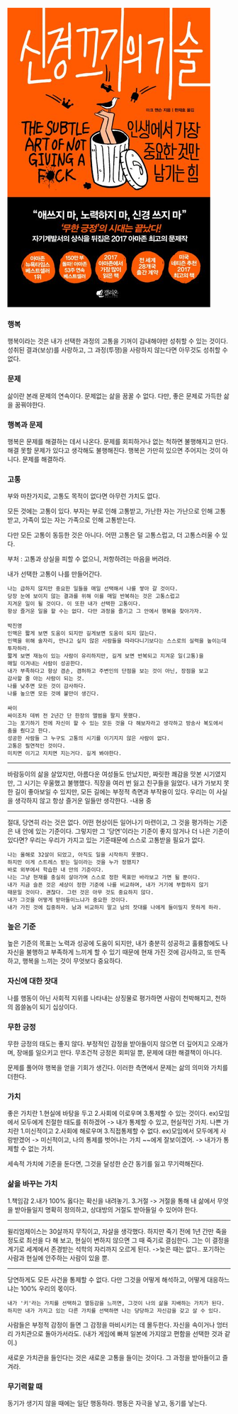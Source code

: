 ![alt text](image-1.png)

### 행복
행복이라는 것은 내가 선택한 과정의 고통을 기꺼이 감내해야만 성취할 수 있는 것이다. 성취된 결과(보상)를 사랑하고, 그 과정(투쟁)을 사랑하지 않는다면 아무것도 성취할 수 없다.

### 문제
삶이란 본래 문제의 연속이다. 문제없는 삶을 꿈꿀 수 없다. 다만, 좋은 문제로 가득한 삶을 꿈꿔야한다.

### 행복과 문제
행복은 문제를 해결하는 데서 나온다.
문제를 회피하거나 없는 척하면 불행해지고 만다.
해결 못할 문제가 있다고 생각해도 불행해진다.
행복은 가만히 있으면 주어지는 것이 아니다.
문제를 해결하라.

### 고통
부와 마찬가지로, 고통도 목적이 없다면 아무런 가치도 없다.

모든 것에는 고통이 있다.
부자는 부로 인해 고통받고, 가난한 자는 가난으로 인해 고통받고, 가족이 있는 자는 가족으로 인해 고통받는다.

다만 모든 고통이 동등한 것은 아니다. 어떤 고통은 덜 고통스럽고, 더 고통스러울 수 있다.

부처 : 고통과 상실을 피할 수 없으니, 저항하려는 마음을 버려라.

내가 선택한 고통이 나를 만들어간다.
```
나는 급하지 않지만 중요한 일들을 매일 선택해서 나를 쌓아 갈 것이다.
당장 눈에 보이지 않는 결과를 위해 이를 매일 반복하는 것은 고통스럽고 
지겨운 일이 될 것이다. 이 또한 내가 선택한 고통이다.
항상 즐거운 일을 할 수는 없다. 다만 과정을 즐기고 그 안에서 행복을 찾아가자.

박진영
인맥은 짧게 보면 도움이 되지만 길게보면 도움이 되지 않는다.
인맥을 위해 술자리, 만나고 싶지 않은 사람들을 따라다니기보다는 스스로의 실력을 높이는데
투자하라.
짧게 보면 재능이 있는 사람이 유리하지만, 길게 보면 반복되고 지겨운 일(고통)을 
매일 이겨내는 사람이 성공한다.
내가 부족하다고 항상 겸손, 겸허하고 주변인의 단점을 보는 것이 아닌, 장점을 보고 
감사할 줄 아는 사람이 되는 것.
나를 낮추면 모든 것이 감사하다.
나를 높으면 모든 것에 불만이 생긴다.

싸이
싸이조차 데뷔 전 2년간 단 한장의 앨범을 팔지 못했다.
그는 포기하기 전에 자신이 할 수 있는 모든 것을 다 해보자라고 생각하고 방송사 복도에서
춤을 췄다고 한다. 
성공한 사람들 그 누구도 고통의 시기를 이기지지 않은 사람이 없다.
고통은 필연적인 것이다. 
미치면 이기고 지치면 지는거다. 길게 봐야한다.

```

---
바람둥이의 삶을 살았지만, 아름다운 여성들도 만났지만, 짜릿한 쾌감을 맛본 시기였지만, 그 시기는 우울했고 불행했다.
직장을 여러 번 잃고 친구들을 잃었다.
내가 가보지 못한 길이 좋아보일 수 있지만, 모든 길에는 부정적 측면과 부작용이 있다. 우리는 이 사실을 생각하지 않고 항상 즐거운 일들만 생각한다.
-내용 중

---

절대, 당연히 라는 것은 없다.
어떤 현상이든 일어나기 마련이고, 그 것을 평가하는 기준은 내 안에 있는 기준이다.
그렇지만 그 '당연'이라는 기준이 좋지 않거나 더 나은 기준이 있다면?
우리는 우리가 가지고 있는 기준때문에 스스로 고통받을 필요가 없다.
```
나는 올해로 32살이 되었고, 아직도 일을 시작하지 못했다.
하지만 이게 스트레스 받는 일이라는 것을 누가 정했지? 
바로 외부에서 학습한 내 안의 기준이다. 
나는 그냥 현재를 충실히 살아가며 스스로 정한 목표만 바라보고 가면 될 뿐이다.
내가 지금 슬픈 것은 세상이 정한 기준에 나를 비교하며, 내가 거기에 부합하지 않기 
때문일 것이다. 괜찮다. 그런 것은 아무 것도 중요하지 않다.
내가 그것을 어떻게 받아들이느냐가 중요한 것이다.
내가 가진 것에 집중하자. 남과 비교하지 말고 남의 잣대를 나에게 들이밀지 못하게 하라.
```
### 높은 기준
높은 기준의 목표는 노력과 성공에 도움이 되지만, 내가 충분히 성공하고 훌륭함에도 나 자신을 불행하고 부족하게 느끼게 할 수 있기 때문에 현재 가진 것에 감사하고, 또 만족하고, 행복을 느끼는 것이 무엇보다 중요하다.

### 자신에 대한 잣대
나를 행동이 아닌 사회적 지위를 나타내는 상징물로 평가하면 사람이 천박해지고, 천하의 몹쓸놈이 되기 십상이다.

### 무한 긍정
무한 긍정의 태도는 좋지 않다.
부정적인 감정을 받아들이지 않으면 더 깊어지고 오래가며, 장애를 일으키고 만다.
무조건적 긍정은 회피일 뿐, 문제에 대한 해결책이 아니다.

문제를 풀어야 행복을 얻을 기회가 생긴다.
이러한 측면에서 문제는 삶의 의미와 가치를 더한다.

### 가치
좋은 가치란 
1.현실에 바탕을 두고
2.사회에 이로우며
3.통제할 수 있는 것이다.
ex)모임에서 모두에게 친절한 태도를 취하겠어 -> 내가 통제할 수 있고, 현실적인 가치.
나쁜 가치란
1.미신적이고
2.사회에 해로우며
3.직접통제할 수 없다.
ex)모임에서 모두에게 사랑받겠어 -> 미신적이고, 나의 통제를 벗어나는 가치
~~에게 잘보이겠어. -> 내가가 통제할 수 없는 가치.

세속적 가치에 기준을 둔다면, 그것을 달성한 순간 동기를 잃고 무기력해진다.

### 삶을 바꾸는 가치
1.책임감
2.내가 100% 옳다는 확신을 내려놓기.
3.거절 -> 거절을 통해 내 삶에서 무엇을 받아들일지 명확히 정의하고, 상대방의 거절도 받아들일 수 있어야 한다.

---
윌리엄제이스는 30살까지 무직이고, 자살을 생각했다.
하지만 죽기 전에 1년 간만 죽을 정도로 최선을 다 해 보고, 현실이 변하지 않으면 그 때 죽기로 결심한다.
그는 이 결정을 계기로 세계에서 존경받는 석학의 자리까지 오르게 된다.
->늦은 때는 없다.. 포기하는 사람과 현실에 안주하는 사람이 있을 뿐.

---

당연하게도 모든 사건을 통제할 수 없다.
다만 그것을 어떻게 해석하고, 어떻게 대응하느냐는 100% 우리의 몫이다.

```
내가 '키'라는 가치를 선택하고 열등감을 느끼면, 그것이 나의 삶을 지배하는 가치가 된다.
하지만 내가 가지고 있는 다른 가치를 선택하면 나는 당당하고 자신감을 갖고 살 수 있다.

```

사람들은 부정적 감정이 들면 그 감정을 마비시키는 데 몰두한다.
자신을 속이거나 엉터리 가치관으로 돌아가서라도.
(내가 게임에 빠져 일본에 가지않고 편함을 선택한 것과 같이.)

새로운 가치관을 들인다는 것은 새로운 고통을 들이는 것이다.
그 과정을 받아들이고 즐겨라.


### 무기력할 때
동기가 생기지 않을 때에는 일단 행동하라.
행동은 자극을 낳고, 동기를 낳는다.
